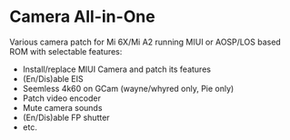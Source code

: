 # Camera All-in-One

Various camera patch for Mi 6X/Mi A2 running MIUI or AOSP/LOS based ROM with selectable features:
- Install/replace MIUI Camera and patch its features
- (En/Dis)able EIS
- Seemless 4k60 on GCam (wayne/whyred only, Pie only)
- Patch video encoder
- Mute camera sounds
- (En/Dis)able FP shutter
- etc.
